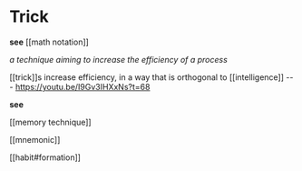 # Trick

**see** [[math notation]]

_a technique aiming to increase the efficiency of a process_

[[trick]]s increase efficiency, in a way that is orthogonal to [[intelligence]] --- <https://youtu.be/I9Gv3IHXxNs?t=68>

**see**

[[memory technique]]

[[mnemonic]]

[[habit#formation]]
